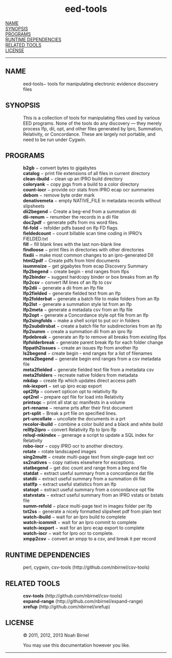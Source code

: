 <html>
<head>
<meta name="generator" content="groff -Thtml, see www.gnu.org">
<meta http-equiv="Content-Type" content="text/html; charset=US-ASCII">
<meta name="Content-Style" content="text/css">
<title>eed-tools</title>

</head>
<body>

<h1 align="center">eed-tools</h1>

<a href="#NAME">NAME</a><br>
<a href="#SYNOPSIS">SYNOPSIS</a><br>
<a href="#PROGRAMS">PROGRAMS</a><br>
<a href="#RUNTIME DEPENDENCIES">RUNTIME DEPENDENCIES</a><br>
<a href="#RELATED TOOLS">RELATED TOOLS</a><br>
<a href="#LICENSE">LICENSE</a><br>

<hr>


<h2>NAME
<a name="NAME"></a>
</h2>



<p style="margin-left:11%; margin-top: 1em">eed-tools&minus;
tools for manipulating electronic evidence discovery
files</p>

<h2>SYNOPSIS
<a name="SYNOPSIS"></a>
</h2>


<p style="margin-left:11%; margin-top: 1em">This is a
collection of tools for manipulating files used by various
EED programs. None of the tools do any discovery &mdash;
they merely process lfp, dii, opt, and other files generated
by Ipro, Summation, Relativity, or Concordance. These are
largely not portable, and need to be run under Cygwin.</p>

<h2>PROGRAMS
<a name="PROGRAMS"></a>
</h2>


<p style="margin-left:11%; margin-top: 1em"><b>b2gb</b>
&minus; convert bytes to gigabytes <b><br>
catalog</b> &minus; print file extensions of all files in
current directory <b><br>
clean-ibuild</b> &minus; clean up an IPRO build directory
<b><br>
coloryank</b> &minus; copy jpgs from a build to a color
directory <b><br>
count-iocr</b> &minus; provide ocr stats from IPRO ecap ocr
summaries <b><br>
debom</b> &minus; remove byte order mark <b><br>
denativemeta</b> &minus; empty NATIVE_FILE in metadata
records without slipsheets <b><br>
dii2begend</b> &minus; Create a beg-end from a summation dii
<b><br>
dii-renum</b> &minus; renumber the records in a dii file
<b><br>
doc2pdf</b> &minus; generate pdfs from ms word files.
<b><br>
fd-fold</b> &minus; refolder pdfs based on lfp FD flags.
<b><br>
fieldedcount</b> &minus; count billable scan time coding in
IPRO&rsquo;s FIELDED.txt <b><br>
fill</b> &minus; fill blank lines with the last non-blank
line <b><br>
findloose</b> &minus; print files in directories with other
directories <b><br>
fixdii</b> &minus; make most common changes to an
ipro-generated DII <b><br>
html2pdf</b> &minus; Create pdfs from html documents <b><br>
isummsize</b> &minus; get gigabytes from ecap Discovery
Summary <b><br>
lfp2begend</b> &minus; create begin - end ranges from lfps
<b><br>
lfp2binder</b> &minus; suggest hardcopy binder or box breaks
from an lfp <b><br>
lfp2csv</b> &minus; convert IM lines of an lfp to csv
<b><br>
lfp2dii</b> &minus; generate a dii from an lfp file <b><br>
lfp2fielded</b> &minus; generate fielded text from an lfp
<b><br>
lfp2folderbat</b> &minus; generate a batch file to make
folders from an lfp <b><br>
lfp2lst</b> &minus; generate a summation style lst from an
lfp <b><br>
lfp2meta</b> &minus; generate a metadata csv from an lfp
file <b><br>
lfp2opt</b> &minus; generate a Concordance style opt file
from an lfp <b><br>
lfp2singfolds</b> &minus; make a shell script to put ocr in
folders <b><br>
lfp2subdirsbat</b> &minus; create a batch file for
subdirectories from an lfp <b><br>
lfp2summ</b> &minus; create a summation dii from an ipro lfp
<b><br>
lfpdebreak</b> &minus; generate an lfp to remove all breaks
from existing lfps <b><br>
lfpfolderbreak</b> &minus; generate parent break lfp for
each folder change <b><br>
lfppath2issues</b> &minus; create an issues lfp from another
lfp <b><br>
ls2begend</b> &minus; create begin - end ranges for a list
of filenames <b><br>
meta2begend</b> &minus; generate begin end ranges from a csv
metadata file <b><br>
meta2fielded</b> &minus; generate fielded text file from a
metadata csv <b><br>
meta2folders</b> &minus; recreate native folders from
metadata <b><br>
mkdap</b> &minus; create lfp which updates direct access
path <b><br>
mk-iexport</b> &minus; set up ipro ecap export <b><br>
opt2lfp</b> &minus; convert opticon opt to relativity lfp
<b><br>
opt2rel</b> &minus; prepare opt file for load into
Relativity <b><br>
printsqc</b> &minus; print all stat qc manifests in a volume
<b><br>
prt-rename</b> &minus; rename prts after their first
document <b><br>
prt-split</b> &minus; Break a prt file on specified lines.
<b><br>
prt-uncollate</b> &minus; uncollate the documents in a prt
<b><br>
recolor-ibuild</b> &minus; combine a color build and a black
and white build <b><br>
rellfp2ipro</b> &minus; convert Relativity lfp to Ipro lfp
<b><br>
relsql-mkindex</b> &minus; generage a script to update a SQL
index for Relativity <b><br>
robo-iocr</b> &minus; copy IPRO ocr to another directory.
<b><br>
rotate</b> &minus; rotate landscaped images <b><br>
sing2multt</b> &minus; create multi-page text from
single-page text ocr <b><br>
ss2natives</b> &minus; copy natives elsewhere for
exceptions. <b><br>
statbegend</b> &minus; get doc count and range from a beg
end file <b><br>
statdat</b> &minus; extract useful summary from a
concordance dat file <b><br>
statdii</b> &minus; extract useful summary from a summation
dii file <b><br>
statlfp</b> &minus; extract useful statistics from an lfp
<b><br>
statopt</b> &minus; extract useful summary from a
concordance opt file <b><br>
statvstats</b> &minus; extract useful summary from an IPRO
vstats or bstats file <b><br>
summ-refold</b> &minus; place multi-page text in images
folder per lfp <b><br>
txt2ss</b> &minus; generate a nicely formatted slipsheet pdf
from plain text <b><br>
watch-ibuild</b> &minus; wait for an Ipro build to complete
<b><br>
watch-icommit</b> &minus; wait for an Ipro commit to
complete <b><br>
watch-iexport</b> &minus; wait for an Ipro ecap export to
complete <b><br>
watch-iocr</b> &minus; wait for Ipro ocr to complete.
<b><br>
xmpp2csv</b> &minus; convert an xmpp to a csv, and break it
per record</p>

<h2>RUNTIME DEPENDENCIES
<a name="RUNTIME DEPENDENCIES"></a>
</h2>


<p style="margin-left:11%; margin-top: 1em">perl, cygwin,
csv-tools (http://github.com/nbirnel/csv-tools)</p>

<h2>RELATED TOOLS
<a name="RELATED TOOLS"></a>
</h2>



<p style="margin-left:11%; margin-top: 1em"><b>csv-tools</b>
(http://github.com/nbirnel/csv-tools) <b><br>
expand-range</b> (http://github.com/nbirnel/expand-range)
<b><br>
xrefup</b> (http://github.com/nbirnel/xrefup)</p>

<h2>LICENSE
<a name="LICENSE"></a>
</h2>


<p style="margin-left:11%; margin-top: 1em">&copy; 2011,
2012, 2013 Noah Birnel</p>

<p style="margin-left:11%; margin-top: 1em">You may use
this documentation however you like.</p>
<hr>
</body>
</html>
